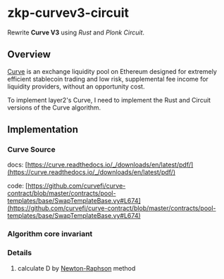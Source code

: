 # zkp-curvev3-circuit
Rewrite **Curve V3** using *Rust* and *Plonk Circuit*.
## Overview
[Curve](https://www.curve.fi/) is an exchange liquidity pool on Ethereum designed for extremely efficient stablecoin trading and low risk, supplemental fee income for liquidity providers, without an opportunity cost.

To implement layer2's Curve, I need to implement the Rust and Circuit versions of the Curve algorithm.
## Implementation
### Curve Source
 docs: [https://curve.readthedocs.io/_/downloads/en/latest/pdf/](https://curve.readthedocs.io/_/downloads/en/latest/pdf/)

 code: [https://github.com/curvefi/curve-contract/blob/master/contracts/pool-templates/base/SwapTemplateBase.vy#L674](https://github.com/curvefi/curve-contract/blob/master/contracts/pool-templates/base/SwapTemplateBase.vy#L674)
### Algorithm core invariant 
### Details
1. calculate D by [Newton-Raphson](https://en.wikipedia.org/wiki/Newton%27s_method) method
####
